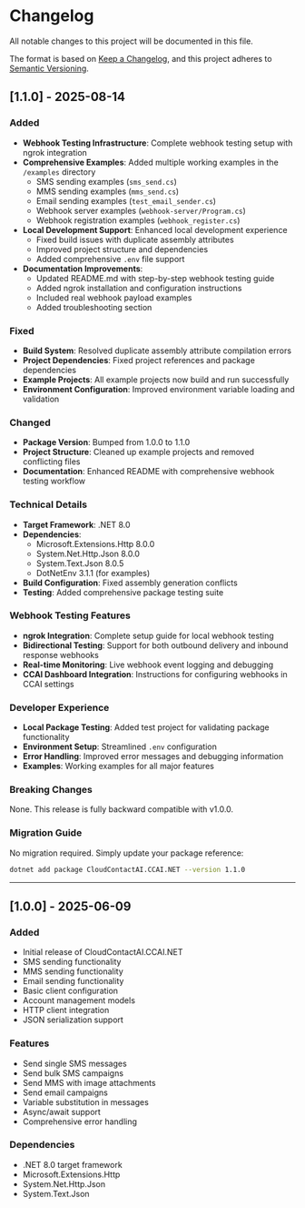 # Changelog

All notable changes to this project will be documented in this file.

The format is based on [Keep a Changelog](https://keepachangelog.com/en/1.0.0/),
and this project adheres to [Semantic Versioning](https://semver.org/spec/v2.0.0.html).

## [1.1.0] - 2025-08-14

### Added
- **Webhook Testing Infrastructure**: Complete webhook testing setup with ngrok integration
- **Comprehensive Examples**: Added multiple working examples in the `/examples` directory
  - SMS sending examples (`sms_send.cs`)
  - MMS sending examples (`mms_send.cs`) 
  - Email sending examples (`test_email_sender.cs`)
  - Webhook server examples (`webhook-server/Program.cs`)
  - Webhook registration examples (`webhook_register.cs`)
- **Local Development Support**: Enhanced local development experience
  - Fixed build issues with duplicate assembly attributes
  - Improved project structure and dependencies
  - Added comprehensive `.env` file support
- **Documentation Improvements**: 
  - Updated README.md with step-by-step webhook testing guide
  - Added ngrok installation and configuration instructions
  - Included real webhook payload examples
  - Added troubleshooting section

### Fixed
- **Build System**: Resolved duplicate assembly attribute compilation errors
- **Project Dependencies**: Fixed project references and package dependencies
- **Example Projects**: All example projects now build and run successfully
- **Environment Configuration**: Improved environment variable loading and validation

### Changed
- **Package Version**: Bumped from 1.0.0 to 1.1.0
- **Project Structure**: Cleaned up example projects and removed conflicting files
- **Documentation**: Enhanced README with comprehensive webhook testing workflow

### Technical Details
- **Target Framework**: .NET 8.0
- **Dependencies**: 
  - Microsoft.Extensions.Http 8.0.0
  - System.Net.Http.Json 8.0.0
  - System.Text.Json 8.0.5
  - DotNetEnv 3.1.1 (for examples)
- **Build Configuration**: Fixed assembly generation conflicts
- **Testing**: Added comprehensive package testing suite

### Webhook Testing Features
- **ngrok Integration**: Complete setup guide for local webhook testing
- **Bidirectional Testing**: Support for both outbound delivery and inbound response webhooks
- **Real-time Monitoring**: Live webhook event logging and debugging
- **CCAI Dashboard Integration**: Instructions for configuring webhooks in CCAI settings

### Developer Experience
- **Local Package Testing**: Added test project for validating package functionality
- **Environment Setup**: Streamlined `.env` configuration
- **Error Handling**: Improved error messages and debugging information
- **Examples**: Working examples for all major features

### Breaking Changes
None. This release is fully backward compatible with v1.0.0.

### Migration Guide
No migration required. Simply update your package reference:
```bash
dotnet add package CloudContactAI.CCAI.NET --version 1.1.0
```

---

## [1.0.0] - 2025-06-09

### Added
- Initial release of CloudContactAI.CCAI.NET
- SMS sending functionality
- MMS sending functionality  
- Email sending functionality
- Basic client configuration
- Account management models
- HTTP client integration
- JSON serialization support

### Features
- Send single SMS messages
- Send bulk SMS campaigns
- Send MMS with image attachments
- Send email campaigns
- Variable substitution in messages
- Async/await support
- Comprehensive error handling

### Dependencies
- .NET 8.0 target framework
- Microsoft.Extensions.Http
- System.Net.Http.Json
- System.Text.Json
